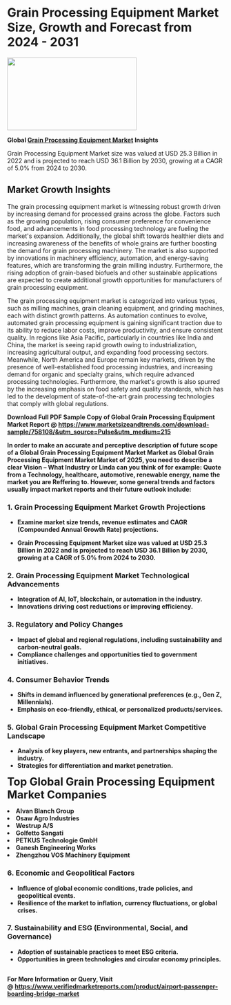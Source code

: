 <H1>Grain Processing Equipment Market Size, Growth and Forecast from 2024 - 2031</H1><img class="aligncenter size-medium wp-image-584254" src="https://thirdeyenews.in/wp-content/uploads/2024/09/Global-Market-Research-300x168.jpeg" alt="" width="300" height="168" /><p><strong>Global&nbsp;<a href="https://www.marketsizeandtrends.com/download-sample/758108/&amp;utm_source=Pulse&amp;utm_medium=215">Grain Processing Equipment Market</a> Insights</strong></p><p>Grain Processing Equipment Market size was valued at USD 25.3 Billion in 2022 and is projected to reach USD 36.1 Billion by 2030, growing at a CAGR of 5.0% from 2024 to 2030.</p><p><h2>Market Growth Insights</h2> <p>The grain processing equipment market is witnessing robust growth driven by increasing demand for processed grains across the globe. Factors such as the growing population, rising consumer preference for convenience food, and advancements in food processing technology are fueling the market's expansion. Additionally, the global shift towards healthier diets and increasing awareness of the benefits of whole grains are further boosting the demand for grain processing machinery. The market is also supported by innovations in machinery efficiency, automation, and energy-saving features, which are transforming the grain milling industry. Furthermore, the rising adoption of grain-based biofuels and other sustainable applications are expected to create additional growth opportunities for manufacturers of grain processing equipment.</p> <p><strong></strong></p> <p>The grain processing equipment market is categorized into various types, such as milling machines, grain cleaning equipment, and grinding machines, each with distinct growth patterns. As automation continues to evolve, automated grain processing equipment is gaining significant traction due to its ability to reduce labor costs, improve productivity, and ensure consistent quality. In regions like Asia Pacific, particularly in countries like India and China, the market is seeing rapid growth owing to industrialization, increasing agricultural output, and expanding food processing sectors. Meanwhile, North America and Europe remain key markets, driven by the presence of well-established food processing industries, and increasing demand for organic and specialty grains, which require advanced processing technologies. Furthermore, the market's growth is also spurred by the increasing emphasis on food safety and quality standards, which has led to the development of state-of-the-art grain processing technologies that comply with global regulations.</p> <p><strong></p><p><span class=""><strong>Download Full PDF Sample Copy of Global Grain Processing Equipment Market Report</strong> @ <a href="https://www.marketsizeandtrends.com/download-sample/758108/&amp;utm_source=Pulse&amp;utm_medium=215" target="_blank">https://www.marketsizeandtrends.com/download-sample/758108/&amp;utm_source=Pulse&amp;utm_medium=215</a></span></p><p>In order to make an accurate and perceptive description of future scope of a Global&nbsp;Grain Processing Equipment Market Market as Global&nbsp;Grain Processing Equipment Market Market of 2025, you need to describe a clear Vision &ndash; What Industry or Linda can you think of for example: Quote from a Technology, healthcare, automotive, renewable energy, name the market you are Reffering to. However, some general trends and factors usually impact market reports and their future outlook include:</p><h3>1.&nbsp;<strong>Grain Processing Equipment Market Growth Projections</strong></h3><ul><li>Examine market size trends, revenue estimates and CAGR (Compounded Annual Growth Rate) projections.</li><li><p>Grain Processing Equipment Market size was valued at USD 25.3 Billion in 2022 and is projected to reach USD 36.1 Billion by 2030, growing at a CAGR of 5.0% from 2024 to 2030.</p></li></ul><h3>2.&nbsp;<strong>Grain Processing Equipment Market Technological Advancements</strong></h3><ul><li>Integration of AI, IoT, blockchain, or automation in the industry.</li><li>Innovations driving cost reductions or improving efficiency.</li></ul><h3>3.&nbsp;<strong>Regulatory and Policy Changes</strong></h3><ul><li>Impact of global and regional regulations, including sustainability and carbon-neutral goals.</li><li>Compliance challenges and opportunities tied to government initiatives.</li></ul><h3>4.&nbsp;<strong>Consumer Behavior Trends</strong></h3><ul><li>Shifts in demand influenced by generational preferences (e.g., Gen Z, Millennials).</li><li>Emphasis on eco-friendly, ethical, or personalized products/services.</li></ul><h3>5.&nbsp;<strong>Global Grain Processing Equipment Market Competitive Landscape</strong></h3><ul><li>Analysis of key players, new entrants, and partnerships shaping the industry.</li><li>Strategies for differentiation and market penetration.</li></ul><p data-pm-slice="1 1 []"><span style="color: inherit; font-family: inherit; font-size: 25px;">Top Global Grain Processing Equipment Market Companies</span></p><div class="" data-test-id=""><p><li>Alvan Blanch Group</li><li> Osaw Agro Industries</li><li> Westrup A/S</li><li> Golfetto Sangati</li><li> PETKUS Technologie GmbH</li><li> Ganesh Engineering Works</li><li> Zhengzhou VOS Machinery Equipment</li></p></div><h3>6.&nbsp;<strong>Economic and Geopolitical Factors</strong></h3><ul><li>Influence of global economic conditions, trade policies, and geopolitical events.</li><li>Resilience of the market to inflation, currency fluctuations, or global crises.</li></ul><h3>7.&nbsp;<strong>Sustainability and ESG (Environmental, Social, and Governance)</strong></h3><ul><li>Adoption of sustainable practices to meet ESG criteria.</li><li>Opportunities in green technologies and circular economy principles.</li></ul><h2><strong style="font-size: 14px;">For More Information or Query, Visit @&nbsp;</strong><a style="background-color: #ffffff; font-size: 14px;" href="https://www.marketsizeandtrends.com/report/grain-processing-equipment-market/" target="_blank">https://www.verifiedmarketreports.com/product/airport-passenger-boarding-bridge-market</a></h2>
